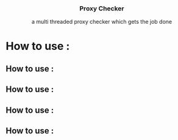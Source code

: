 
<p align="center">
  <h3 align="center">Proxy Checker</h3>

  <p align="center">
    a multi threaded proxy checker which gets the job done
 
  </p>
</p>
<p>
<p>
<h1>How to use :</h1>
</p>
<h2>How to use :</h2>
<h2>How to use :</h2>
<h2>How to use :</h2>
<h2>How to use :</h2>
</p>



